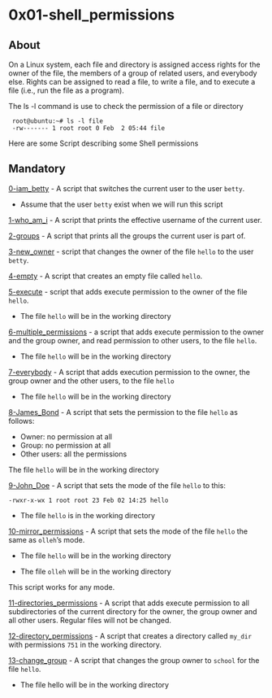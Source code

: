 # 0x01-shell_permissions

 ## About


On a Linux system, each file and directory is assigned access rights for the owner of the file, the members of a group of related users, and everybody else. Rights can be assigned to read a file, to write a file, and to execute a file (i.e., run the file as a program).

The ls -l command is use to check the permission of a file or directory
      
     root@ubuntu:~# ls -l file
     -rw------- 1 root root 0 Feb  2 05:44 file

Here are some Script describing some Shell permissions


## Mandatory

[0-iam_betty](0-iam_betty) - A script that switches the current user to the user `betty`.

 - Assume that the user `betty` exist when we will run this script
   
[1-who_am_i](1-who_am_i) - A script that prints the effective username of the current user.

      
[2-groups](2-groups) - A  script that prints all the groups the current user is part of. 


[3-new_owner](3-new_owner) -  script that changes the owner of the file `hello` to the user `betty`.


[4-empty](4-empty) - A script that creates an empty file called `hello`.


[5-execute](5-execute) - script that adds execute permission to the owner of the file `hello`.

- The file `hello` will be in the working directory


[6-multiple_permissions](6-multiple_permissions) - a script that adds execute permission to the owner and the group owner, and read permission to other users, to the file `hello`.

- The file `hello` will be in the working directory


[7-everybody](7-everybody) - A script that adds execution permission to the owner, the group owner and the other users, to the file `hello`

-  The file `hello` will be in the working directory


[8-James_Bond](8-James_Bond) - A script that sets the permission to the file `hello` as follows:

- Owner: no permission at all
- Group: no permission at all
- Other users: all the permissions

The file `hello` will be in the working directory 


[9-John_Doe](9-John_Doe) - A script that sets the mode of the file `hello` to this:

```
-rwxr-x-wx 1 root root 23 Feb 02 14:25 hello
```

- The file `hello` is in the working directory


[10-mirror_permissions](10-mirror_permissions) - A script that sets the mode of the file `hello` the same as `olleh`’s mode.

- The file `hello` will be in the working directory

- The file `olleh` will be in the working directory

This script works for any mode.


[11-directories_permissions](11-directories_permissions) - A script that adds execute permission to all subdirectories of the current directory for the owner, the group owner and all other users. Regular files will not be changed.


[12-directory_permissions](12-directory_permissions) - A script that creates a directory called `my_dir` with permissions `751` in the working directory.


[13-change_group](13-change_group) - A script that changes the group owner to `school` for the file `hello`.

- The file hello will be in the working directory

